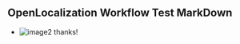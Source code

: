 ## OpenLocalization Workflow Test MarkDown
* ![image2](.\38ecafb4-e937-48d8-ac68-32cc950e3124.png) 
thanks!